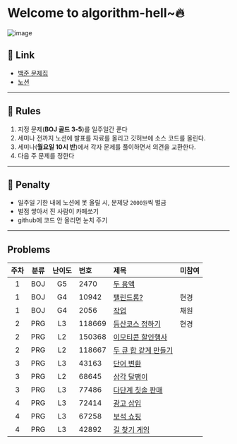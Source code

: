 # Welcome to algorithm-hell~🔥

![image](https://github.com/algorithm-hell/problems/assets/84652886/db4238d7-360b-47b9-af22-faf917c2d8d6)


## 🔗 Link
- [백준 문제집](https://www.acmicpc.net/group/workbook/view/18801/61615)
- [노션](https://www.notion.so/bb15f826f7a64c37b906e6d2d1d6f14b)
---
## 📌 Rules
1. 지정 문제(**BOJ 골드 3-5**)를 일주일간 푼다
2. 세미나 전까지 노션에 발표를 자료를 올리고 깃허브에 소스 코드를 올린다.
3. 세미나(**월요일 10시 반**)에서 각자 문제를 풀이하면서 의견을 교환한다.
4. 다음 주 문제를 정한다
---
## 💢 Penalty
- 일주일 기한 내에 노션에 못 올릴 시, 문제당 `2000원`씩 벌금
- 벌점 쌓아서 진 사람이 카페쏘기
- github에 코드 안 올리면 눈치 주기
---
## Problems 
<!-- | 10 | BOJ | G |  | [](https://www.acmicpc.net/problem/) | -->
| 주차 | 분류 | 난이도 | 번호 | 제목 | 미참여 |
|:---:|:---:|:---:|:---|:---|:---|
| 1 | BOJ | G5 | 2470 | [두 용액](https://www.acmicpc.net/problem/2470) | |
| 1 | BOJ | G4 | 10942 | [팰린드롬?](https://www.acmicpc.net/problem/10942) | 현경 |
| 1 | BOJ | G4 | 2056 | [작업](https://www.acmicpc.net/problem/2056) | 채원 |
| 2 | PRG | L3 | 118669 | [등산코스 정하기](https://school.programmers.co.kr/learn/courses/30/lessons/118669) | 현경 |
| 2 | PRG | L2 | 150368 | [이모티콘 할인행사](https://school.programmers.co.kr/learn/courses/30/lessons/150368) |  |
| 2 | PRG | L2 | 118667 | [두 큐 합 같게 만들기](https://school.programmers.co.kr/learn/courses/30/lessons/118667) |  |
| 3 | PRG | L3 | 43163  | [단어 변환](https://school.programmers.co.kr/learn/courses/30/lessons/43163) | |
| 3 | PRG | L2 | 68645 | [삼각 달팽이](https://school.programmers.co.kr/learn/courses/30/lessons/68645) |  |
| 3 | PRG | L3 | 77486 | [다단계 칫솔 판매](https://school.programmers.co.kr/learn/courses/30/lessons/77486) |  |
| 4 | PRG | L3 | 72414 | [광고 삽입](https://school.programmers.co.kr/learn/courses/30/lessons/72414) | |
| 4 | PRG | L3 | 67258 | [보석 쇼핑](https://school.programmers.co.kr/learn/courses/30/lessons/67258) |  |
| 4 | PRG | L3 | 42892 | [길 찾기 게임](https://school.programmers.co.kr/learn/courses/30/lessons/42892) |  |

